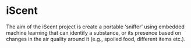 # iScent
The aim of the iScent project is create a portable ‘sniffer’ using embedded machine learning that can identify a substance, or its presence based on changes in the air quality around it (e.g., spoiled food, different items etc.).
